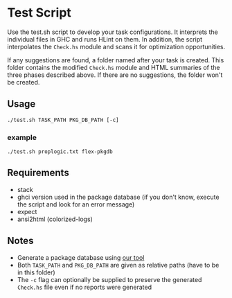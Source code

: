 # Test Script

Use the test.sh script to develop your task configurations.
It interprets the individual files in GHC and runs HLint on them.
In addition, the script interpolates the `Check.hs` module and scans it for optimization opportunities.

If any suggestions are found, a folder named after your task is created.
This folder contains the modified `Check.hs` module and HTML summaries of the three phases described above.
If there are no suggestions, the folder won't be created.

## Usage

`./test.sh TASK_PATH PKG_DB_PATH [-c]`

### example

`./test.sh proplogic.txt flex-pkgdb`

## Requirements

- stack
- ghci version used in the package database (if you don't know, execute the script and look for an error message)
- expect
- ansi2html (colorized-logs)

## Notes

- Generate a package database using [our tool](https://github.com/fmidue/haskell-template-setup)
- Both `TASK_PATH` and `PKG_DB_PATH` are given as relative paths (have to be in this folder)
- The `-c` flag can optionally be supplied to preserve the generated `Check.hs` file even if no reports were generated
